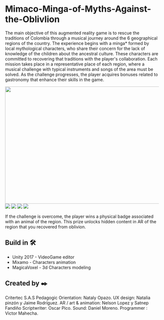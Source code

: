 # Mimaco-Minga-of-Myths-Against-the-Oblivlion 

The main objective of this augmented reality game is to rescue the traditions of Colombia through a musical journey around the 6 geographical regions of the country. The experience begins with a minga* formed by local mythological characters, who share their concern for the lack of knowledge of the children about the ancestral culture. These characters are committed to recovering that traditions with the player's collaboration. Each mission takes place in a representative place of each region, where a musical challenge with typical instruments and songs of the area must be solved. As the challenge progresses, the player acquires bonuses related to gastronomy that enhance their skills in the game.

<image src="https://media.githubusercontent.com/media/vicjomaa/Mimaco-Minga-of-Myths-Against-the-Oblivion/master/images/mim1.png" height="384" width="683">
<image src="https://media.githubusercontent.com/media/vicjomaa/Mimaco-Minga-of-Myths-Against-the-Oblivion/master/images/mim2.png"  >
<image src="https://media.githubusercontent.com/media/vicjomaa/Mimaco-Minga-of-Myths-Against-the-Oblivion/master/images/mim3.png" >
<image src="https://media.githubusercontent.com/media/vicjomaa/Mimaco-Minga-of-Myths-Against-the-Oblivion/master/images/mim4.png"  >
<image src="https://media.githubusercontent.com/media/vicjomaa/Mimaco-Minga-of-Myths-Against-the-Oblivion/master/images/mim5.png" >

If the challenge is overcome, the player wins a physical badge associated with an animal of the  region. This prize unlocks hidden content in AR of
the region that you recovered from oblivion.

## Build in 🛠️
* Unity 2017  - VideoGame editor
* Mixamo - Characters animation
* MagicaVoxel - 3d Characters modeling



## Created by ✒️
Critertec S.A.S
Pedagogic Orientation: Nataly Opazo.
UX design: Natalia pinzón y Jaime Rodríguez.
AR / art & animation: Nelson Lopez y Satnep Fandiño
Scriptwriter: Oscar Pico.
Sound: Daniel Moreno.
Programmer : Victor Mahecha.
